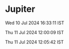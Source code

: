 # Jupiter

Wed 10 Jul 2024 16:33:11 IST

Thu 11 Jul 2024 12:00:09 IST

Thu 11 Jul 2024 12:05:42 IST
